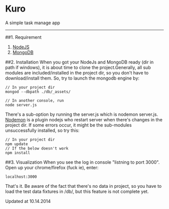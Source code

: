 # Kuro

A simple task manage app

---

##1. Requirement
1. [NodeJS](http://nodejs.org/)
2. [MongoDB](http://www.mongodb.org/)

##2. Installation
When you got your NodeJs and MongoDB ready (dir in path if windows), it is about time to clone the project.Generally, all sub modules are included/installed in the project dir, so you don't have to download/install them. So, try to launch the mongodb engine by:
```
// In your project dir
mongod --dbpath ./db/_assets/
```
```
// In another console, run
node server.js
```
There's a sub-option by running the server.js which is nodemon server.js. [Nodemon](http://nodemon.io/) is a plugin nodejs who restart server when there's changes in the project dir.
If some errors occur, it might be the sub-modules unsuccessfully installed, so try this:
```
// In your project dir
npm update
// If the below doesn't work
npm install
```
##3. Visualization
When you see the log in console "listning to port 3000". Open up your chrome/firefox (fuck ie), enter:
```
localhost:3000
```
That's it.
Be aware of the fact that there's no data in project, so you have to load the test data fixtures in /db/, but this feature is not complete yet.

Updated at 10.14.2014
